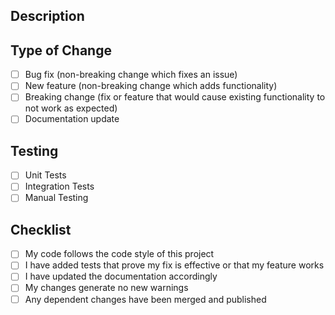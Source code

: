 ## Description
<!-- Describe your changes in detail -->

## Type of Change
<!-- Put an `x` in all the boxes that apply: -->
- [ ] Bug fix (non-breaking change which fixes an issue)
- [ ] New feature (non-breaking change which adds functionality)
- [ ] Breaking change (fix or feature that would cause existing functionality to not work as expected)
- [ ] Documentation update

## Testing
<!-- Please describe the tests that you ran to verify your changes -->
- [ ] Unit Tests
- [ ] Integration Tests
- [ ] Manual Testing

## Checklist
<!-- Put an `x` in all the boxes that apply: -->
- [ ] My code follows the code style of this project
- [ ] I have added tests that prove my fix is effective or that my feature works
- [ ] I have updated the documentation accordingly
- [ ] My changes generate no new warnings
- [ ] Any dependent changes have been merged and published

